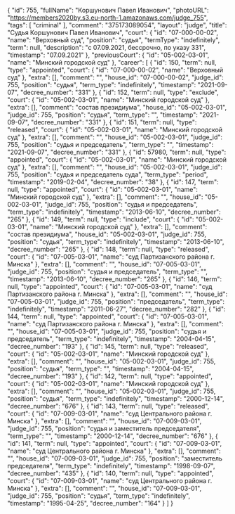 {
    "id": 755,
    "fullName": "Коршунович Павел Иванович",
    "photoURL": "https://members2020by.s3.eu-north-1.amazonaws.com/judge_755",
    "tags": [
        "criminal"
    ],
    "comment": "375173089054",
    "layout": "judge",
    "title": "Судья Коршунович Павел Иванович",
    "court": {
        "id": "07-000-00-02",
        "name": "Верховный суд",
        "position": "судья",
        "termType": "indefinitely",
        "term": null,
        "description": "c 07.09.2021, бессрочно, по указу 331",
        "timestamp": "07.09.2021"
    },
    "previousCourt": {
        "id": "05-002-03-01",
        "name": "Минский городской суд"
    },
    "career": [
        {
            "id": 150,
            "term": null,
            "type": "appointed",
            "court": {
                "id": "07-000-00-02",
                "name": "Верховный суд"
            },
            "extra": [],
            "comment": "",
            "house_id": "07-000-00-02",
            "judge_id": 755,
            "position": "судья",
            "term_type": "indefinitely",
            "timestamp": "2021-09-07",
            "decree_number": "331"
        },
        {
            "id": 152,
            "term": null,
            "type": "exclude",
            "court": {
                "id": "05-002-03-01",
                "name": "Минский городской суд"
            },
            "extra": [],
            "comment": "состав президиума",
            "house_id": "05-002-03-01",
            "judge_id": 755,
            "position": "судья",
            "term_type": "",
            "timestamp": "2021-09-07",
            "decree_number": "331"
        },
        {
            "id": 151,
            "term": null,
            "type": "released",
            "court": {
                "id": "05-002-03-01",
                "name": "Минский городской суд"
            },
            "extra": [],
            "comment": "",
            "house_id": "05-002-03-01",
            "judge_id": 755,
            "position": "судья и председатель",
            "term_type": "",
            "timestamp": "2021-09-07",
            "decree_number": "331"
        },
        {
            "id": 57980,
            "term": null,
            "type": "appointed",
            "court": {
                "id": "05-002-03-01",
                "name": "Минский городской суд"
            },
            "extra": [],
            "comment": "",
            "house_id": "05-002-03-01",
            "judge_id": 755,
            "position": "судья и председатель суда",
            "term_type": "period",
            "timestamp": "2019-02-04",
            "decree_number": "38"
        },
        {
            "id": 147,
            "term": null,
            "type": "appointed",
            "court": {
                "id": "05-002-03-01",
                "name": "Минский городской суд"
            },
            "extra": [],
            "comment": "",
            "house_id": "05-002-03-01",
            "judge_id": 755,
            "position": "судья и председатель",
            "term_type": "indefinitely",
            "timestamp": "2013-06-10",
            "decree_number": "265"
        },
        {
            "id": 149,
            "term": null,
            "type": "include",
            "court": {
                "id": "05-002-03-01",
                "name": "Минский городской суд"
            },
            "extra": [],
            "comment": "состав президиума",
            "house_id": "05-002-03-01",
            "judge_id": 755,
            "position": "судья",
            "term_type": "indefinitely",
            "timestamp": "2013-06-10",
            "decree_number": "265"
        },
        {
            "id": 148,
            "term": null,
            "type": "released",
            "court": {
                "id": "07-005-03-01",
                "name": "суд Партизанского района г. Минска"
            },
            "extra": [],
            "comment": "",
            "house_id": "07-005-03-01",
            "judge_id": 755,
            "position": "судья и председатель",
            "term_type": "",
            "timestamp": "2013-06-10",
            "decree_number": "265"
        },
        {
            "id": 146,
            "term": null,
            "type": "appointed",
            "court": {
                "id": "07-005-03-01",
                "name": "суд Партизанского района г. Минска"
            },
            "extra": [],
            "comment": "",
            "house_id": "07-005-03-01",
            "judge_id": 755,
            "position": "председатель",
            "term_type": "indefinitely",
            "timestamp": "2011-06-27",
            "decree_number": "282"
        },
        {
            "id": 144,
            "term": null,
            "type": "appointed",
            "court": {
                "id": "07-005-03-01",
                "name": "суд Партизанского района г. Минска"
            },
            "extra": [],
            "comment": "",
            "house_id": "07-005-03-01",
            "judge_id": 755,
            "position": "судья и председатель",
            "term_type": "indefinitely",
            "timestamp": "2004-04-15",
            "decree_number": "193"
        },
        {
            "id": 145,
            "term": null,
            "type": "released",
            "court": {
                "id": "05-002-03-01",
                "name": "Минский городской суд"
            },
            "extra": [],
            "comment": "",
            "house_id": "05-002-03-01",
            "judge_id": 755,
            "position": "судья",
            "term_type": "",
            "timestamp": "2004-04-15",
            "decree_number": "193"
        },
        {
            "id": 142,
            "term": null,
            "type": "appointed",
            "court": {
                "id": "05-002-03-01",
                "name": "Минский городской суд"
            },
            "extra": [],
            "comment": "",
            "house_id": "05-002-03-01",
            "judge_id": 755,
            "position": "судья",
            "term_type": "indefinitely",
            "timestamp": "2000-12-14",
            "decree_number": "676"
        },
        {
            "id": 143,
            "term": null,
            "type": "released",
            "court": {
                "id": "07-009-03-01",
                "name": "суд Центрального района г. Минска"
            },
            "extra": [],
            "comment": "",
            "house_id": "07-009-03-01",
            "judge_id": 755,
            "position": "судья и заместитель председателя",
            "term_type": "",
            "timestamp": "2000-12-14",
            "decree_number": "676"
        },
        {
            "id": 141,
            "term": null,
            "type": "appointed",
            "court": {
                "id": "07-009-03-01",
                "name": "суд Центрального района г. Минска"
            },
            "extra": [],
            "comment": "",
            "house_id": "07-009-03-01",
            "judge_id": 755,
            "position": "заместитель председателя",
            "term_type": "indefinitely",
            "timestamp": "1998-09-07",
            "decree_number": "435"
        },
        {
            "id": 140,
            "term": null,
            "type": "appointed",
            "court": {
                "id": "07-009-03-01",
                "name": "суд Центрального района г. Минска"
            },
            "extra": [],
            "comment": "",
            "house_id": "07-009-03-01",
            "judge_id": 755,
            "position": "судья",
            "term_type": "indefinitely",
            "timestamp": "1995-04-25",
            "decree_number": "164"
        }
    ]
}